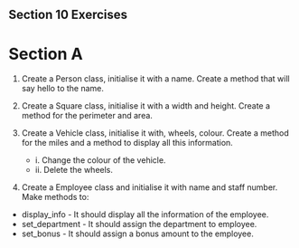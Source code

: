 ## Section 10 Exercises

# Section A
1. Create a Person class, initialise it with a name. Create a method that will say hello to the name.
2. Create a Square class, initialise it with a width and height. Create a method for the perimeter and area.
3. Create a Vehicle class, initialise it with, wheels, colour. Create a method for the miles and a method to display all this information.
    - i. Change the colour of the vehicle.
    - ii. Delete the wheels.

4. Create a Employee class and initialise it with name and staff number. Make methods to:
 - display_info - It should display all the information of the employee.
 - set_department - It should assign the department to employee.
 - set_bonus - It should assign a bonus amount to the employee.
